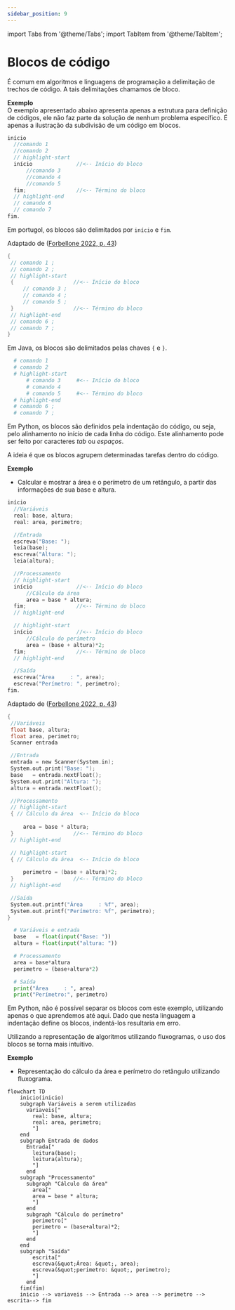 ```yaml
---
sidebar_position: 9
---
```


import Tabs from '@theme/Tabs';
import TabItem from '@theme/TabItem';

# Blocos de código

É comum em algoritmos e linguagens de programação a delimitação de trechos de código. A tais delimitações chamamos de bloco.

**Exemplo**  
O exemplo apresentado abaixo apresenta apenas a estrutura para definição de códigos, ele não faz parte da solução de nenhum problema específico. É apenas a ilustração da subdivisão de um código em blocos.

<Tabs groupId='language'>
  <TabItem value="portugol" label="Portugol" default>

  ```c showLineNumbers
  início
    //comando 1
    //comando 2
    // highlight-start
    início              //<-- Início do bloco
        //comando 3
        //comando 4
        //comando 5
    fim;                //<-- Término do bloco
    // highlight-end
    // comando 6
    // comando 7
  fim.
  ```

  Em portugol, os blocos são delimitados por `início` e `fim`.

  Adaptado de ([Forbellone 2022, p. 43](https://plataforma.bvirtual.com.br/Leitor/Publicacao/323/pdf/))


  </TabItem>
  <TabItem value="java" label="Java">

   ```c showLineNumbers
  {
    // comando 1 ;
    // comando 2 ;
    // highlight-start
    {                   //<-- Início do bloco
        // comando 3 ;
        // comando 4 ;
        // comando 5 ;
    }                   //<-- Término do bloco
    // highlight-end
    // comando 6 ;
    // comando 7 ;
  }
  ```

  Em Java, os blocos são delimitados pelas chaves `{` e `}`.

  </TabItem>
  <TabItem value="python" label="Python">

  ```python showLineNumbers
    # comando 1
    # comando 2
    # highlight-start
        # comando 3     #<-- Início do bloco
        # comando 4
        # comando 5     #<-- Término do bloco
    # highlight-end
    # comando 6 ;
    # comando 7 ;
  ```

Em Python, os blocos são definidos pela indentação do código, ou seja, pelo alinhamento no início de cada linha do código. Este alinhamento pode ser feito por caracteres *tab* ou *espaços*.

  </TabItem>
</Tabs>

A ideia é que os blocos agrupem determinadas tarefas dentro do código.

**Exemplo**  

- Calcular e mostrar a área e o perímetro de um retângulo, a partir das informações de sua base e altura.

<Tabs groupId='language'>
  <TabItem value="portugol" label="Portugol" default>

  ```c showLineNumbers
  início
    //Variáveis
    real: base, altura;
    real: area, perimetro;

    //Entrada
    escreva("Base: ");
    leia(base);
    escreva("Altura: ");
    leia(altura);

    //Processamento
    // highlight-start
    início              //<-- Início do bloco
        //Cálculo da área
        area = base * altura;
    fim;                //<-- Término do bloco
    // highlight-end

    // highlight-start
    início              //<-- Início do bloco
        //Cálculo do perímetro
        area = (base + altura)*2;
    fim;                //<-- Término do bloco
    // highlight-end

    //Saída
    escreva("Área     : ", area);
    escreva("Perímetro: ", perimetro);
  fim.
  ```

  Adaptado de ([Forbellone 2022, p. 43](https://plataforma.bvirtual.com.br/Leitor/Publicacao/323/pdf/))


  </TabItem>
  <TabItem value="java" label="Java">

   ```c showLineNumbers
  {
    //Variáveis
    float base, altura;
    float area, perimetro;
    Scanner entrada

    //Entrada
    entrada = new Scanner(System.in);
    System.out.print("Base: ");
    base   = entrada.nextFloat();
    System.out.print("Altura: ");
    altura = entrada.nextFloat();

    //Processamento
    // highlight-start
    { // Cálculo da área  <-- Início do bloco
        
        area = base * altura;
    }                   //<-- Término do bloco
    // highlight-end

    // highlight-start
    { // Cálculo da área  <-- Início do bloco
        
        perimetro = (base + altura)*2;
    }                   //<-- Término do bloco
    // highlight-end

    //Saída
    System.out.printf("Área     : %f", area);
    System.out.printf("Perímetro: %f", perimetro);
  }
  ```

  </TabItem>
  <TabItem value="python" label="Python">

  ```python showLineNumbers
    # Variáveis e entrada
    base   = float(input("Base: "))
    altura = float(input("altura: "))

    # Processamento
    area = base*altura 
    perimetro = (base+altura*2)

    # Saída
    print("Área     : ", area)
    print("Perímetro:", perimetro)
  ```

Em Python, não é possível separar os blocos com este exemplo, utilizando apenas o que aprendemos até aqui. Dado que nesta linguagem a indentação define os blocos, indentá-los resultaria em erro.

  </TabItem>
</Tabs>

Utilizando a representação de algoritmos utilizando fluxogramas, o uso dos blocos se torna mais intuitivo.

**Exemplo**  
- Representação do cálculo da área e perímetro do retângulo utilizando fluxograma.

```mermaid
flowchart TD
    inicio(inicio)
    subgraph Variáveis a serem utilizadas
      variaveis["
        real: base, altura;
        real: area, perimetro;
        "]
    end
    subgraph Entrada de dados
      Entrada["
        leitura(base);
        leitura(altura);
        "]
      end
    subgraph "Processamento"
      subgraph "Cálculo da área"
        area["
        area ← base * altura;
        "]
      end
      subgraph "Cálculo do perímetro"
        perimetro["
        perimetro ← (base+altura)*2;
        "]
      end
    end
    subgraph "Saída"
        escrita["
        escreva(&quot;Área: &quot;, area);
        escreva(&quot;perimetro: &quot;, perimetro);
        "]
      end
    fim(fim)
    inicio --> variaveis --> Entrada --> area --> perimetro --> escrita--> fim
```

<!-- style area color:#66f
style perimetro color:#66f -->